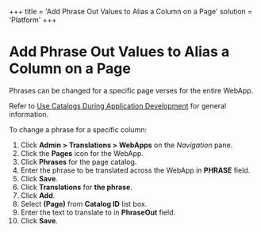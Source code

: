 +++
title = 'Add Phrase Out Values to Alias a Column on a Page'
solution = 'Platform'
+++

# Add Phrase Out Values to Alias a Column on a Page

Phrases can be changed for a specific page verses for the entire WebApp.

Refer to [Use Catalogs During Application Development](Use_Catalogs.htm)
for general information.

To change a phrase for a specific column:

1.  Click **Admin \> Translations \> WebApps** on the *Navigation* pane.
2.  Click the **Pages** icon for the WebApp.
3.  Click **Phrases** for the page catalog.
4.  Enter the phrase to be translated across the WebApp in **PHRASE**
    field.
5.  Click **Save**.
6.  Click **Translations** for **the phrase**.
7.  Click **Add**.
8.  Select **(Page)** from **Catalog ID** list box.
9.  Enter the text to translate to in **PhraseOut** field.
10. Click **Save**.
